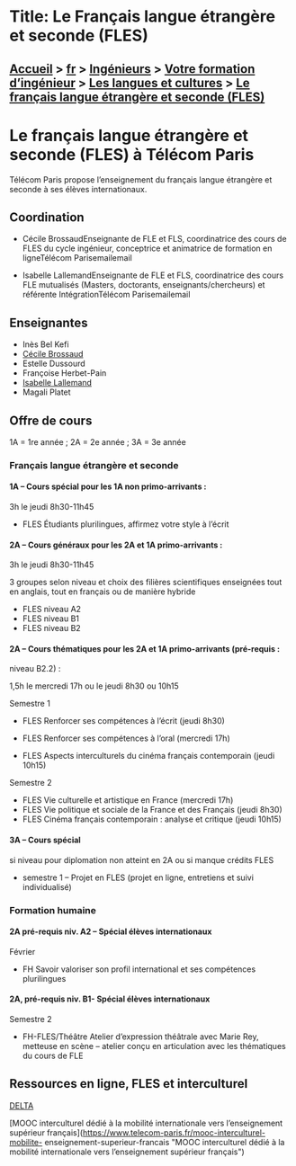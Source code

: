 # Title: Le Français langue étrangère et seconde (FLES)

## [Accueil](https://www.telecom-paris.fr "https://www.telecom-paris.fr") > [fr](https://www.telecom-paris.fr/fr "fr") > [Ingénieurs](https://www.telecom-paris.fr/fr/ingenieur "Ingénieurs") > [Votre formation d’ingénieur](https://www.telecom-paris.fr/fr/ingenieur/formation "Votre formation d’ingénieur") > [Les langues et cultures](https://www.telecom-paris.fr/fr/ingenieur/formation/langues-cultures "Les langues et cultures") > [Le français langue étrangère et seconde (FLES)](https://www.telecom-paris.fr/fr/ingenieur/formation/langues-cultures/francais-langue-etrangere)

[](https://www.telecom-paris.fr/fr/accueil)

# Le français langue étrangère et seconde (FLES) à Télécom Paris

Télécom Paris propose l’enseignement du français langue étrangère et seconde à
ses élèves internationaux.

## Coordination

  * Cécile BrossaudEnseignante de FLE et FLS, coordinatrice des cours de FLES du cycle ingénieur, conceptrice et animatrice de formation en ligneTélécom Parisemailemail

  * Isabelle LallemandEnseignante de FLE et FLS, coordinatrice des cours FLE mutualisés (Masters, doctorants, enseignants/chercheurs) et référente IntégrationTélécom Parisemailemail

## Enseignantes

  * Inès Bel Kefi
  * [Cécile Brossaud](https://www.telecom-paris.fr/fr/ingenieur/votre-formation-dingenieur/les-langues-et-cultures/#equipepedagogique)
  * Estelle Dussourd
  * Françoise Herbet-Pain
  * [Isabelle Lallemand](https://www.telecom-paris.fr/fr/ingenieur/votre-formation-dingenieur/les-langues-et-cultures#equipepedagogique)
  * Magali Platet

## Offre de cours

1A = 1re année ; 2A = 2e année ; 3A = 3e année

### Français langue étrangère et seconde

#### 1A – Cours spécial pour les 1A non primo-arrivants :

3h le jeudi 8h30-11h45

  * FLES Étudiants plurilingues, affirmez votre style à l’écrit

#### 2A – Cours généraux pour les 2A et 1A primo-arrivants :

3h le jeudi 8h30-11h45

3 groupes selon niveau et choix des filières scientifiques enseignées tout en
anglais, tout en français ou de manière hybride

  * FLES niveau A2
  * FLES niveau B1
  * FLES niveau B2

#### 2A – Cours thématiques pour les 2A et 1A primo-arrivants (pré-requis :
niveau B2.2) :

1,5h le mercredi 17h ou le jeudi 8h30 ou 10h15

Semestre 1

  * FLES Renforcer ses compétences à l’écrit (jeudi 8h30)
  * FLES Renforcer ses compétences à l’oral (mercredi 17h)  

  * FLES Aspects interculturels du cinéma français contemporain (jeudi 10h15)

Semestre 2

  * FLES Vie culturelle et artistique en France (mercredi 17h)
  * FLES Vie politique et sociale de la France et des Français (jeudi 8h30)
  * FLES Cinéma français contemporain : analyse et critique (jeudi 10h15)

#### 3A – Cours spécial

si niveau pour diplomation non atteint en 2A ou si manque crédits FLES

  * semestre 1 – Projet en FLES (projet en ligne, entretiens et suivi individualisé)

### Formation humaine

#### 2A pré-requis niv. A2 – Spécial élèves internationaux

Février

  * FH Savoir valoriser son profil international et ses compétences plurilingues

#### 2A, pré-requis niv. B1- Spécial élèves internationaux

Semestre 2

  * FH-FLES/Théâtre Atelier d’expression théâtrale avec Marie Rey, metteuse en scène – atelier conçu en articulation avec les thématiques du cours de FLE

## Ressources en ligne, FLES et interculturel

[DELTA](https://delta.universite-paris-saclay.fr/ "DELTA")

[MOOC interculturel dédié à la mobilité internationale vers l’enseignement
supérieur français](https://www.telecom-paris.fr/mooc-interculturel-mobilite-
enseignement-superieur-francais "MOOC interculturel dédié à la mobilité
internationale vers l’enseignement supérieur français")

